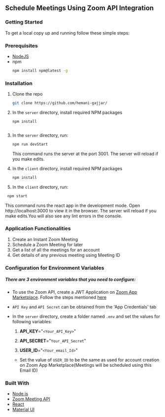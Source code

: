 ## Schedule Meetings Using Zoom API Integration

### Getting Started

To get a local copy up and running follow these simple steps:

### Prerequisites

- [NodeJS](https://nodejs.org/en/)
- npm
  ```sh
  npm install npm@latest -g
  ```

### Installation

1. Clone the repo

   ```sh
   git clone https://github.com/hemani-gajjar/

   ```

2. In the `server` directory, install required NPM packages

   ```sh
   npm install
   ```

   ```

   ```

3. In the `server` directory, run:

   ```sh
   npm run devStart
   ```

   This command runs the server at the port 3001. The server will reload if you make edits.

4. In the `client` directory, install required NPM packages
   ```sh
   npm install
   ```
5. In the `client` directory, run:

```sh
 npm start
```

This command runs the react app in the development mode. Open http://localhost:3000 to view it in the browser. The server will reload if you make edits.You will also see any lint errors in the console.

### Application Functionalities

1. Create an Instant Zoom Meeting
2. Schedule a Zoom Meeting for later
3. Get a list of all the meetings for an account
4. Get details of any previous meeting using Meeting ID

### Configuration for Environment Variables

##### There are 3 environment variables that you need to configure:

- To use the Zoom API, create a JWT Application on [Zoom App Marketplace](https://marketplace.zoom.us/). Follow the steps mentioned [here](https://marketplace.zoom.us/docs/guides/build/jwt-app/)

- `API Key` and `API Secret` can be obtained from the 'App Credentials' tab

- In the `server` directory, create a folder named `.env` and set the values for following variables:

  1.  **API_KEY**="`<Your_API_Key>`"

  2.  **API_SECRET**="`Your_API_Secret`"

  3.  **USER_ID**="`<Your_email_Id>`"

  - Set the value of `USER_ID` to be the same as used for account creation on Zoom App Marketplace(Meetings will be scheduled using this Email ID)

### Built With

- [Node.js](https://nodejs.dev/)
- [Zoom Meeting API](https://marketplace.zoom.us/docs/api-reference/zoom-api/methods/)
- [React](https://reactjs.org/)
- [Material UI](https://mui.com/)

